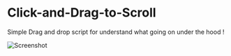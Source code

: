 # Click-and-Drag-to-Scroll

Simple Drag and drop script for understand what going on under the hood ! 

![Screenshot](scroll.gif)
